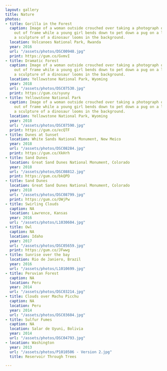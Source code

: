 ```yaml
---
layout: gallery
title: Nature
photos:
- title: Gorilla in the Forest
  caption: Image of a woman outside crouched over taking a photograph of a subject
    out of frame while a young girl bends down to pet down a pug on a leash while
    a sculpture of a dinosaur looms in the background.
  location: Volcanoes National Park, Rwanda
  year: 2016
  url: "/assets/photos/DSC00948.jpg"
  print: https://gum.co/GvmvI
- title: Dramatic Forest
  caption: Image of a woman outside crouched over taking a photograph of a subject
    out of frame while a young girl bends down to pet down a pug on a leash while
    a sculpture of a dinosaur looms in the background.
  location: Yellowstone National Park, Wyoming
  year: 2018
  url: "/assets/photos/DSC07530.jpg"
  print: https://gum.co/syuny
- title: Yellowstone National Park
  caption: Image of a woman outside crouched over taking a photograph of a subject
    out of frame while a young girl bends down to pet down a pug on a leash while
    a sculpture of a dinosaur looms in the background.
  location: Yellowstone National Park, Wyoming
  year: 2018
  url: "/assets/photos/DSC07590.jpg"
  print: https://gum.co/ecQTF
- title: Dunes at Sunset
  location: White Sands National Monument, New Meico
  year: 2018
  url: "/assets/photos/DSC08284.jpg"
  print: https://gum.co/XkHrh
- title: Sand Dunes
  location: Great Sand Dunes National Monument, Colorado
  year: 2018
  url: "/assets/photos/DSC08812.jpg"
  print: https://gum.co/bkQPD
- title: Sand Dunes
  location: Great Sand Dunes National Monument, Colorado
  year: 2018
  url: "/assets/photos/DSC08799.jpg"
  print: https://gum.co/OWjPw
- title: Swirling Clouds
  caption: NA
  location: Lawrence, Kansas
  year: 2016
  url: "/assets/photos/L1030604.jpg"
- title: Owl
  caption: NA
  location: Idaho
  year: 2017
  url: "/assets/photos/DSC05659.jpg"
  print: https://gum.co/JFwwg
- title: Sunrise over the bay
  location: Rio de Janiero, Brazil
  year: 2016
  url: "/assets/photos/L1010699.jpg"
- title: Peruvian Forest
  caption: NA
  location: Peru
  year: 2014
  url: "/assets/photos/DSC03214.jpg"
- title: Clouds over Machu Picchu
  caption: NA
  location: Peru
  year: 2014
  url: "/assets/photos/DSC03604.jpg"
- title: Sulfur Fumes
  caption: NA
  location: Salar de Uyuni, Bolivia
  year: 2014
  url: "/assets/photos/DSC04793.jpg"
- location: Washington
  year: 2013
  url: "/assets/photos/P1010506 - Version 2.jpg"
  title: Reservoir Through Trees

---
```

